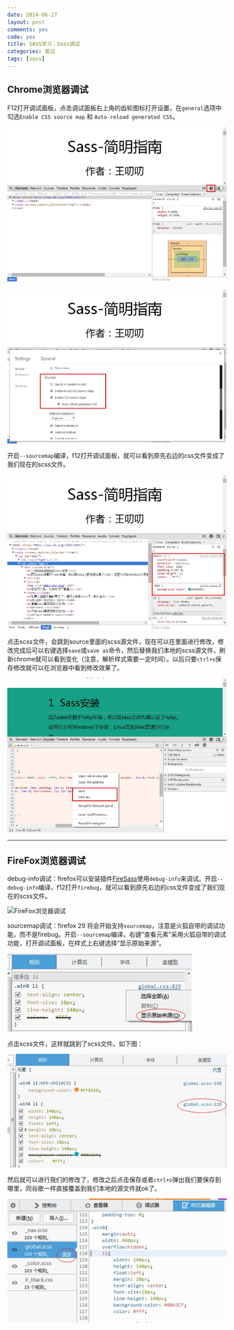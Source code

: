 ```yaml
---
date: 2014-06-27
layout: post
comments: yes
code: yes
title: SASS学习：Sass调试
categories: 笔记
tags: [sass]
---
```


## Chrome浏览器调试

F12打开调试面板，点击调试面板右上角的齿轮图标打开设置，在`general`选项中勾选`Enable CSS source map` 和 `Auto-reload generated CSS`。

![Chrome浏览器调试](/uploads/2014/06/chrome-sourcemap0.jpg)

![Chrome浏览器调试](/uploads/2014/06/chrome-sourcemap1.jpg)

开启`--sourcemap`编译，f12打开调试面板，就可以看到原先右边的css文件变成了我们现在的scss文件。

![Chrome浏览器调试](/uploads/2014/06/chrome-sourcemap2.jpg)

点击scss文件，会跳到source里面的scss源文件，现在可以在里面进行修改，修改完成后可以右键选择`save`或`save as`命令，然后替换我们本地的scss源文件，刷新chrome就可以看到变化（注意，解析样式需要一定时间）。以后只要`ctrl+s`保存修改就可以在浏览器中看到修改效果了。

![Chrome浏览器调试](/uploads/2014/06/chrome-sourcemap3.jpg)

-----

## FireFox浏览器调试

debug-info调试：firefox可以安装插件[FireSass](https://addons.mozilla.org/en-US/firefox/addon/firesass-for-firebug/)使用`debug-info`来调试。开启`--debug-info`编译，f12打开`firebug`，就可以看到原先右边的css文件变成了我们现在的scss文件。

![FireFox浏览器调试](/uploads/2014/06/debug-scss.jpg.jpg)

sourcemap调试：firefox 29 将会开始支持`sourcemap`，注意是火狐自带的调试功能，而不是firebug。开启`--sourcemap`编译，右键“查看元素”采用火狐自带的调试功能，打开调试面板，在样式上右键选择“显示原始来源”。

![FireFox浏览器调试](/uploads/2014/06/firefox-sourcemap1.jpg)

点击scss文件，这样就跳到了scss文件。如下图：

![FireFox浏览器调试](/uploads/2014/06/firefox-sourcemap2.jpg)

然后就可以进行我们的修改了，修改之后点击保存或者`ctrl+s`弹出我们要保存到哪里，同谷歌一样直接覆盖到我们本地的源文件就ok了。

![FireFox浏览器调试](/uploads/2014/06/firefox-sourcemap3.jpg)

